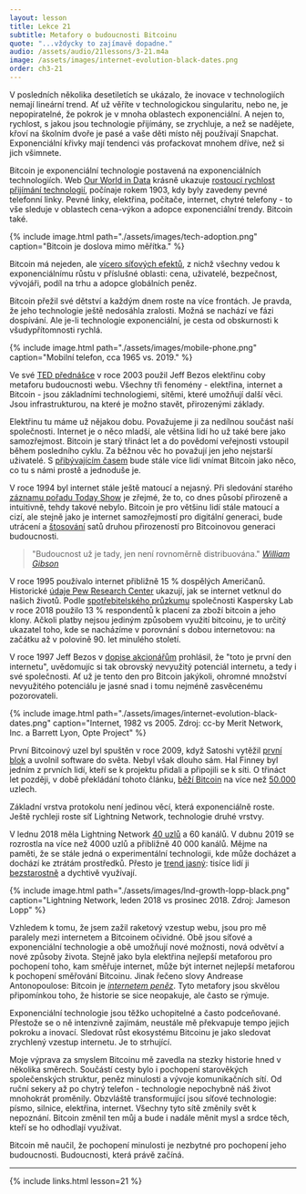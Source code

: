 ```yaml
---
layout: lesson
title: Lekce 21
subtitle: Metafory o budoucnosti Bitcoinu
quote: "...vždycky to zajímavě dopadne."
audio: /assets/audio/21lessons/3-21.m4a
image: /assets/images/internet-evolution-black-dates.png
order: ch3-21
---
```


V posledních několika desetiletích se ukázalo, že inovace v technologiích 
nemají lineární trend. Ať už věříte v technologickou singularitu, nebo ne, 
je nepopiratelné, že pokrok je v mnoha oblastech exponenciální. A nejen to, 
rychlost, s jakou jsou technologie přijímány, se zrychluje, a než se nadějete, 
křoví na školním dvoře je pasé a vaše děti místo něj používají Snapchat. 
Exponenciální křivky mají tendenci vás profackovat mnohem dříve, než si jich 
všimnete.

Bitcoin je exponenciální technologie postavená na exponenciálních technologiích. 
Web [Our World in Data] krásně ukazuje [rostoucí rychlost přijímání technologií][speed of adoption], 
počínaje rokem 1903, kdy byly zavedeny pevné telefonní linky. Pevné linky, 
elektřina, počítače, internet, chytré telefony - to vše sleduje v oblastech 
cena-výkon a adopce exponenciální trendy. Bitcoin také.

{% include image.html path="./assets/images/tech-adoption.png" caption="Bitcoin je doslova mimo měřítka." %}

Bitcoin má nejeden, ale [vícero síťových efektů][multiple network effects], z nichž všechny vedou 
k exponenciálnímu růstu v příslušné oblasti: cena, uživatelé, bezpečnost, 
vývojáři, podíl na trhu a adopce globálních peněz.

Bitcoin přežil své dětství a každým dnem roste na více frontách. Je pravda, 
že jeho technologie ještě nedosáhla zralosti. Možná se nachází ve fázi 
dospívání. Ale je-li technologie exponenciální, je cesta od obskurnosti 
k všudypřítomnosti rychlá.

{% include image.html path="./assets/images/mobile-phone.png" caption="Mobilní telefon, cca 1965 vs. 2019." %}

Ve své [TED přednášce][TED talk] v roce 2003 použil Jeff Bezos elektřinu coby metaforu 
budoucnosti webu. Všechny tři fenomény - elektřina, internet a Bitcoin - jsou 
základními technologiemi, sítěmi, které umožňují další věci. Jsou 
infrastrukturou, na které je možno stavět, přirozenými základy.

Elektřinu tu máme už nějakou dobu. Považujeme ji za nedílnou součást naší společnosti. 
Internet je o něco mladší, ale většina lidí ho už také bere jako samozřejmost. Bitcoin 
je starý třináct let a do povědomí veřejnosti vstoupil během posledního cyklu. 
Za běžnou věc ho považují jen jeho nejstarší uživatelé. S [přibývajícím časem][more time] 
bude stále více lidí vnímat Bitcoin jako něco, co tu s námi prostě a jednoduše je.

V roce 1994 byl internet stále ještě matoucí a nejasný. Při sledování starého 
[záznamu pořadu Today Show][recording of the Today Show] je zřejmé, že to, co dnes působí přirozeně 
a intuitivně, tehdy takové nebylo. Bitcoin je pro většinu lidí stále matoucí 
a cizí, ale stejně jako je internet samozřejmostí pro digitální generaci, bude 
utrácení a [štosování][stacking] satů druhou přirozeností pro Bitcoinovou generaci budoucnosti.

> "Budoucnost už je tady, jen není rovnoměrně distribuována."
> <cite>[William Gibson]</cite>

V roce 1995 používalo internet přibližně 15 % dospělých Američanů. Historické
[údaje Pew Research Center][data from the Pew Research Center] ukazují, jak se internet vetknul do našich životů. 
Podle [spotřebitelského průzkumu][consumer survey] společnosti Kaspersky Lab v roce 2018 použilo 
13 % respondentů k placení za zboží bitcoin a jeho klony. Ačkoli platby nejsou 
jediným způsobem využití bitcoinu, je to určitý ukazatel toho, kde se nacházíme 
v porovnání s dobou internetovou: na začátku až v polovině 90. let minulého století.

V roce 1997 Jeff Bezos v [dopise akcionářům][letter to shareholders] prohlásil, že "toto je první den 
internetu", uvědomujíc si tak obrovský nevyužitý potenciál internetu, a tedy 
i své společnosti. Ať už je tento den pro Bitcoin jakýkoli, ohromné množství 
nevyužitého potenciálu je jasné snad i tomu nejméně zasvěcenému pozorovateli.

{% include image.html path="./assets/images/internet-evolution-black-dates.png" caption="Internet, 1982 vs 2005. Zdroj: cc-by Merit Network, Inc. a Barrett Lyon, Opte Project" %}

První Bitcoinový uzel byl spuštěn v roce 2009, když Satoshi vytěžil
[první blok][genesis block] a uvolnil software do světa. Nebyl však dlouho sám. Hal Finney 
byl jedním z prvních lidí, kteří se k projektu přidali a připojili se k síti. 
O třináct let později, v době překládání tohoto článku, [běží Bitcoin][running bitcoin] na více než 
[50.000](https://luke.dashjr.org/programs/bitcoin/files/charts/software.html)
uzlech.

Základní vrstva protokolu není jedinou věcí, která exponenciálně roste. 
Ještě rychleji roste síť Lightning Network, technologie druhé vrstvy.

V lednu 2018 měla Lightning Network [40 uzlů][40 nodes] a 60 kanálů. V dubnu 2019 
se rozrostla na více než 4000 uzlů a přibližně 40 000 kanálů. Mějme na paměti, 
že se stále jedná o experimentální technologii, kde může docházet a dochází 
ke ztrátám prostředků. Přesto je [trend jasný][Jameson Lopp]: tisíce lidí 
ji [bezstarostně][reckless] a dychtivě využívají.

{% include image.html path="./assets/images/lnd-growth-lopp-black.png" caption="Lightning Network, leden 2018 vs prosinec 2018. Zdroj: Jameson Lopp" %}

Vzhledem k tomu, že jsem zažil raketový vzestup webu, jsou pro mě paralely 
mezi internetem a Bitcoinem očividné. Obě jsou síťové a exponenciální 
technologie a obě umožňují nové možnosti, nová odvětví a nové způsoby 
života. Stejně jako byla elektřina nejlepší metaforou pro pochopení toho, 
kam směřuje internet, může být internet nejlepší metaforou k pochopení 
směřování Bitcoinu. Jinak řečeno slovy Andrease Antonopoulose: Bitcoin 
je [*internetem peněz*][*The Internet of Money*]. Tyto metafory jsou skvělou 
připomínkou toho, že historie se sice neopakuje, ale často se rýmuje.

Exponenciální technologie jsou těžko uchopitelné a často podceňované. 
Přestože se o ně intenzivně zajímám, neustále mě překvapuje tempo jejich 
pokroku a inovací. Sledovat růst ekosystému Bitcoinu je jako sledovat 
zrychlený vzestup internetu. Je to strhující.

Moje výprava za smyslem Bitcoinu mě zavedla na stezky historie hned v několika 
směrech. Součástí cesty bylo i pochopení starověkých společenských struktur, 
peněz minulosti a vývoje komunikačních sítí. Od ruční sekery až po chytrý 
telefon - technologie nepochybně náš život mnohokrát proměnily. Obzvláště 
transformující jsou síťové technologie: písmo, silnice, elektřina, internet. 
Všechny tyto sítě změnily svět k nepoznání. Bitcoin změnil ten můj a bude 
i nadále měnit mysl a srdce těch, kteří se ho odhodlají využívat.

Bitcoin mě naučil, že pochopení minulosti je nezbytné pro pochopení 
jeho budoucnosti. Budoucnosti, která právě začíná.

---

{% include links.html lesson=21 %}

[Our World in Data]: https://ourworldindata.org/
[speed of adoption]: https://www.visualcapitalist.com/rising-speed-technological-adoption/
[multiple network effects]: https://nakamotoinstitute.org/mempool/the-seven-network-effects-of-bitcoin/
[TED talk]: https://www.ted.com/talks/jeff_bezos_on_the_next_web_innovation
[recording of the Today Show]: https://www.youtube.com/watch?v=UlJku_CSyNg
[William Gibson]: https://www.npr.org/2018/10/22/1067220/the-science-in-science-fiction
[data from the Pew Research Center]: https://www.pewinternet.org/2014/02/27/part-1-how-the-internet-has-woven-itself-into-american-life/
[consumer survey]: https://www.kaspersky.com/blog/money-report-2018/
[letter to shareholders]: http://media.corporate-ir.net/media_files/irol/97/97664/reports/Shareholderletter97.pdf
[running bitcoin]: https://twitter.com/halfin/status/1110302988?lang=en
[40 nodes]: https://bitcoinist.com/bitcoin-lightning-network-mainnet-nodes/
[reckless]: https://twitter.com/hashtag/reckless
[Jameson Lopp]: https://twitter.com/lopp/status/1077200836072296449
[*The Internet of Money*]: https://theinternetofmoney.info/
[stacking]: https://twitter.com/hashtag/stackingsats

<!-- Bitcoin Wiki -->
[genesis block]: https://en.bitcoin.it/wiki/Genesis_block

<!-- Wikipedia -->
[more time]: https://en.wikipedia.org/wiki/Lindy_effect
[alice]: https://en.wikipedia.org/wiki/Alice%27s_Adventures_in_Wonderland
[carroll]: https://en.wikipedia.org/wiki/Lewis_Carroll
